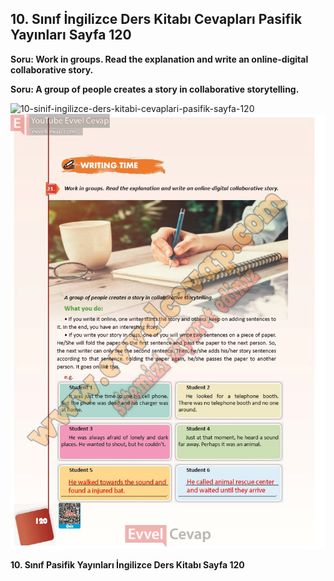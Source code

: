 ## 10. Sınıf İngilizce Ders Kitabı Cevapları Pasifik Yayınları Sayfa 120

**Soru: Work in groups. Read the explanation and write an online-digital collaborative story.**

**Soru: A group of people creates a story in collaborative storytelling.**

![10-sinif-ingilizce-ders-kitabi-cevaplari-pasifik-sayfa-120]()![10-sinif-ingilizce-ders-kitabi-cevaplari-pasifik-sayfa-120](./image1.webp)

**10. Sınıf Pasifik Yayınları İngilizce Ders Kitabı Sayfa 120**